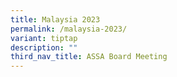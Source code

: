 ```yaml
---
title: Malaysia 2023
permalink: /malaysia-2023/
variant: tiptap
description: ""
third_nav_title: ASSA Board Meeting
---
```


